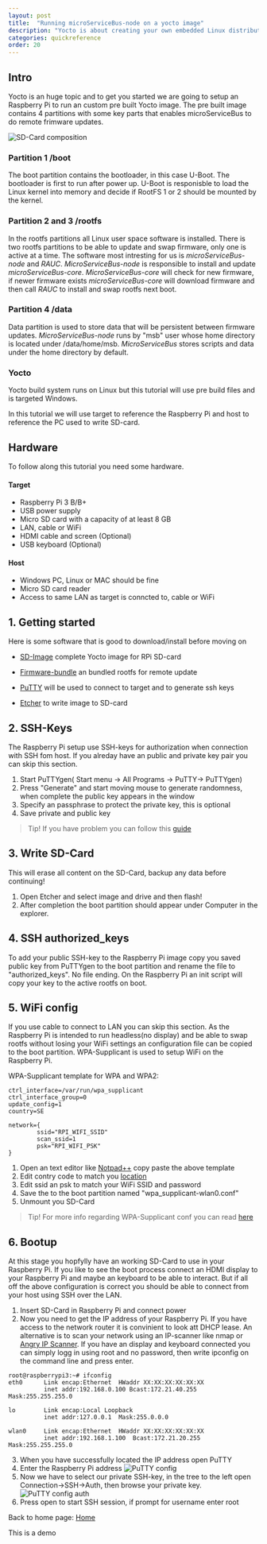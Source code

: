 ```yaml
---
layout: post
title:  "Running microServiceBus-node on a yocto image"
description: "Yocto is about creating your own embedded Linux distribution, by cherry-picking Yocto meta-layers to suit your needs and create a powerful, yet minimal firmware. microservicebus-node is available as a Yocto meta-layer! Learn more about how to use it."
categories: quickreference
order: 20
---
```



## Intro
Yocto is an huge topic and to get you started we are going to setup an Raspberry Pi to run an custom pre built Yocto image. The pre built image contains 4 partitions with some key parts that enables microServiceBus to do remote frimware updates.

![SD-Card composition](/images/running-microservicebus-node-on-a-yocto-image/rpi-sd-image.svg)

### Partition 1 /boot
The boot partition contains the bootloader, in this case U-Boot. The bootloader is first to run after power up. U-Boot is responisble to load the Linux kernel into memory and decide if RootFS 1 or 2 should be mounted by the kernel.

### Partition 2 and 3 /rootfs
In the rootfs partitions all Linux user space software is installed. There is two rootfs partitions to be able to update and swap firmware, only one is active at a time. The software most intresting for us is *microServiceBus-node* and *RAUC*. *MicroServiceBus-node* is responsible to install and update *microServiceBus-core*. *MicroServiceBus-core* will check for new firmware, if newer firmware exists *microServiceBus-core* will download firmware and then call *RAUC* to install and swap rootfs next boot.

### Partition 4 /data
Data partition is used to store data that will be persistent between firmware updates. *MicroServiceBus-node* runs by "msb" user whose home directory is located under /data/home/msb. *MicroServiceBus* stores scripts and data under the home directory by default. 

### Yocto
Yocto build system runs on Linux but this tutorial will use pre build files and is targeted Windows.

In this tutorial we will use target to reference the Raspberry Pi and host to reference the PC used to write SD-card.

## Hardware
To follow along this tutorial you need some hardware.

#### Target
- Raspberry Pi 3 B/B+
- USB power supply
- Micro SD card with a capacity of at least 8 GB
- LAN, cable or WiFi
- HDMI cable and screen (Optional)
- USB keyboard (Optional)

#### Host
- Windows PC, Linux or MAC should be fine
- Micro SD card reader
- Access to same LAN as target is conncted to, cable or WiFi
## 1. Getting started
Here is some software that is good to download/install before moving on
- [SD-Image](https://microservicebusstorage.blob.core.windows.net/yocto/rpi/msb-image-rauc-raspberrypi3-20190529155638.rootfs.rpi-sdimg.zip) complete Yocto image for RPi SD-card
- [Firmware-bundle]() an bundled rootfs for remote update

- [PuTTY](https://www.chiark.greenend.org.uk/~sgtatham/putty/latest.html) will be used to connect to target and to generate ssh keys
- [Etcher](https://www.balena.io/etcher/) to write image to SD-card

## 2. SSH-Keys
The Raspberry Pi setup use SSH-keys for authorization when connection with SSH fom host. If you alreday have an public and private key pair you can skip this section.
1. Start PuTTYgen( Start menu -> All Programs -> PuTTY-> PuTTYgen)
2. Press "Generate" and start moving mouse to generate randomness, when complete the public key appears in the window
3. Specify an passphrase to protect the private key, this is optional
4. Save private and public key

>Tip! If you have problem you can follow this [guide](https://www.ssh.com/ssh/putty/windows/puttygen)

## 3. Write SD-Card
This will erase all content on the SD-Card, backup any data before continuing!
1. Open Etcher and select image and drive and then flash!
2. After completion the boot partition should appear under Computer in the explorer.

## 4. SSH authorized_keys
To add your public SSH-key to the Raspberry Pi image copy you saved public key from PuTTYgen to the boot partition and rename the file to "authorized_keys". No file ending. On the Raspberry Pi an init script will copy your key to the active rootfs on boot.

## 5. WiFi config
If you use cable to connect to LAN you can skip this section.
As the Raspberry Pi is intended to run headless(no display) and be able to swap rootfs without losing your WiFi settings an configuration file can be copied to the boot partition. WPA-Supplicant is used to setup WiFi on the Raspberry Pi.

WPA-Supplicant template for WPA and WPA2:

``` shell
ctrl_interface=/var/run/wpa_supplicant
ctrl_interface_group=0
update_config=1
country=SE

network={
        ssid="RPI_WIFI_SSID"
        scan_ssid=1
        psk="RPI_WIFI_PSK"
}
```
1. Open an text editor like [Notpad++](https://notepad-plus-plus.org/download/v7.7.html) copy paste the above template
2. Edit contry code to match you [location](https://en.wikipedia.org/wiki/ISO_3166-1)
3. Edit ssid an psk to match your WiFi SSID and password
4. Save the to the boot partition named "wpa_supplicant-wlan0.conf"
5. Unmount you SD-Card

>Tip! For more info regarding WPA-Supplicant conf you can read [here](https://www.raspberrypi.org/documentation/configuration/wireless/wireless-cli.md)

## 6. Bootup
At this stage you hopfylly have an working SD-Card to use in your Raspberry Pi. If you like to see the boot process connect an HDMI display to your Raspberry Pi and maybe an keyboard to be able to interact. But if all off the above configuration is correct you should be able to connect from your host using SSH over the LAN.
1. Insert SD-Card in Raspberry Pi and connect power
2. Now you need to get the IP address of your Raspberry Pi. If you have access to the network router it is convinient to look att DHCP lease. An alternative is to scan your network using an IP-scanner like nmap or [Angry IP Scanner](https://angryip.org/download/#windows). If you have an display and keyboard connected you can simply logg in using root and no password, then write ipconfig on the command line and press enter.
``` shell
root@raspberrypi3:~# ifconfig
eth0      Link encap:Ethernet  HWaddr XX:XX:XX:XX:XX:XX  
          inet addr:192.168.0.100 Bcast:172.21.40.255  Mask:255.255.255.0

lo        Link encap:Local Loopback  
          inet addr:127.0.0.1  Mask:255.0.0.0

wlan0     Link encap:Ethernet  HWaddr XX:XX:XX:XX:XX:XX  
          inet addr:192.168.1.100  Bcast:172.21.20.255  Mask:255.255.255.0
```
3. When you have successfully located the IP address open PuTTY
4. Enter the Raspberry Pi address
![PuTTY config](/images/running-microservicebus-node-on-a-yocto-image/putty-config.png)
5. Now we have to select our private SSH-key, in the tree to the left open Connection->SSH->Auth, then browse your private key.
![PuTTY config auth](/images/running-microservicebus-node-on-a-yocto-image/putty-authentication-public-key-options.png)
6. Press open to start SSH session, if prompt for username enter root



Back to home page: [Home](/)

This is a demo